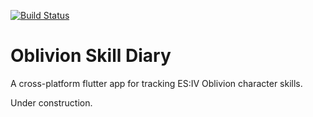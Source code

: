 <a href="https://github.com/RG9000/oblivion-levelling-helper"><img src="https://github.com/RG9000/oblivion-levelling-helper/workflows/test-oblivion-levelling-helper/badge.svg" alt="Build Status"></a>

# Oblivion Skill Diary

A cross-platform flutter app for tracking ES:IV Oblivion character skills.

Under construction.
